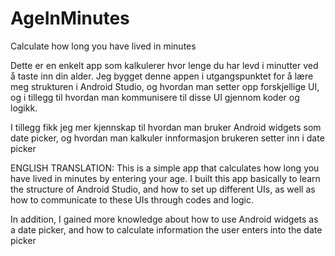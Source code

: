 # AgeInMinutes
Calculate how long you have lived in minutes

Dette er en enkelt app som kalkulerer hvor lenge du har levd i minutter ved å taste inn din alder.
Jeg bygget denne appen i utgangspunktet for å lære meg strukturen i Android Studio, og hvordan man setter opp forskjellige UI, og i tillegg til hvordan man kommunisere til disse UI 
gjennom koder og logikk.

I tillegg fikk jeg mer kjennskap til hvordan man bruker Android widgets som  date picker, og hvordan man kalkuler innformasjon brukeren setter inn i date picker


ENGLISH TRANSLATION:
This is a simple app that calculates how long you have lived in minutes by entering your age.
I built this app basically to learn the structure of Android Studio, and how to set up different UIs, as well as how to communicate to these UIs
through codes and logic.

In addition, I gained more knowledge about how to use Android widgets as a date picker, and how to calculate information the user enters into the date picker
